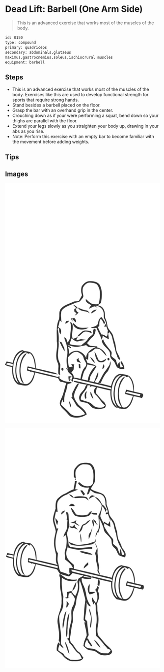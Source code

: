 # Dead Lift: Barbell (One Arm Side)

> This is an advanced exercise that works most of the muscles of the body.

``` 
id: 0150 
type: compound 
primary: quadriceps 
secondary: abdominals,glutaeus maximus,gastrocnemius,soleus,ischiocrural muscles 
equipment: barbell 
``` 


## Steps


 - This is an advanced exercise that works most of the muscles of the body. Exercises like this are used to develop functional strength for sports that require strong hands.
 - Stand besides a barbell placed on the floor.
 - Grasp the bar with an overhand grip in the center.
 - Crouching down as if your were performing a squat, bend down so your thighs are parallel with the floor.
 - Extend your legs slowly as you straighten your body up, drawing in your abs as you rise.
 - Note: Perform this exercise with an empty bar to become familiar with the movement before adding weights.

## Tips



## Images

![](./../svg/0150-relaxation.svg "")

![](./../svg/0150-tension.svg "")

